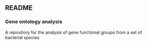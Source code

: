 ## README

### Gene ontology analysis

A repository for the analysis of gene functional groups from a set of bacterial species